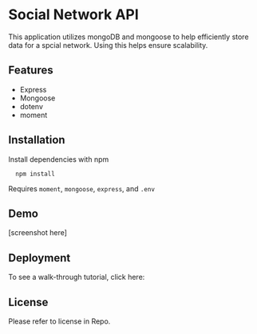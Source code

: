 # Social Network API

This application utilizes mongoDB and mongoose to help efficiently store data for a spcial network. Using this helps ensure scalability.

## Features

- Express
- Mongoose
- dotenv
- moment

## Installation

Install dependencies with npm

```cmd-line
  npm install
```

Requires `moment`, `mongoose`, `express`, and `.env`

## Demo

[screenshot here]

## Deployment

To see a walk-through tutorial, click here:

## License

Please refer to license in Repo.
